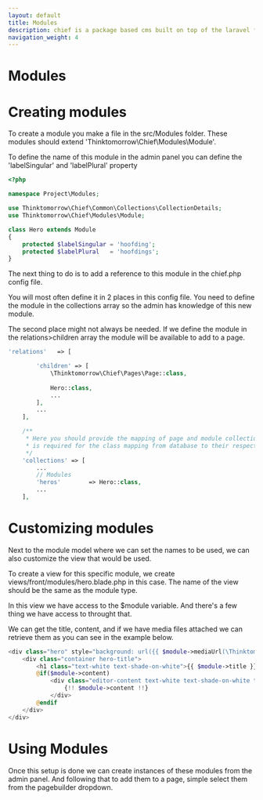 ```yaml
---
layout: default
title: Modules
description: chief is a package based cms built on top of the laravel framework.
navigation_weight: 4
---
```

# Modules

# Creating modules
To create a module you make a file in the src/Modules folder.
These modules should extend 'Thinktomorrow\Chief\Modules\Module'.

To define the name of this module in the admin panel you can define the 'labelSingular' and 'labelPlural' property

```php
<?php

namespace Project\Modules;

use Thinktomorrow\Chief\Common\Collections\CollectionDetails;
use Thinktomorrow\Chief\Modules\Module;

class Hero extends Module
{
    protected $labelSingular = 'hoofding';
    protected $labelPlural   = 'hoofdings';
}
```

The next thing to do is to add a reference to this module in the chief.php config file.

You will most often define it in 2 places in this config file.
You need to define the module in the collections array so the admin has knowledge of this new module.

The second place might not always be needed. If we define the module in the relations>children array
the module will be available to add to a page.

```php
'relations'   => [

        'children' => [
            \Thinktomorrow\Chief\Pages\Page::class,
            
            Hero::class,
            ...
        ],
        ...
    ],

    /**
     * Here you should provide the mapping of page and module collections. This
     * is required for the class mapping from database to their respective classes.
     */
    'collections' => [
        ...
        // Modules
        'heros'        => Hero::class,
        ...
    ],
```

# Customizing modules
Next to the module model where we can set the names to be used, we can also customize the view that would be used.

To create a view for this specific module, we create views/front/modules/hero.blade.php in this case.
The name of the view should be the same as the module type.

In this view we have access to the $module variable.
And there's a few thing we have access to throught that.

We can get the title, content, and if we have media files attached we can retrieve them as you can see in the example below.

```php
<div class="hero" style="background: url({{ $module->mediaUrl(\Thinktomorrow\Chief\Media\MediaType::BACKGROUND) }}) no-repeat; background-size:cover; background-position:center;">
    <div class="container hero-title">
        <h1 class="text-white text-shade-on-white">{{ $module->title }}</h1>
        @if($module->content)
            <div class="editor-content text-white text-shade-on-white text-2xl">
                {!! $module->content !!}
            </div>
        @endif
    </div>
</div>
```

# Using Modules
Once this setup is done we can create instances of these modules from the admin panel.
And following that to add them to a page, simple select them from the pagebuilder dropdown.